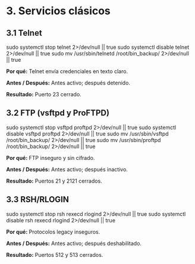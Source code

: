 # 3. Servicios clásicos

## 3.1 Telnet
sudo systemctl stop telnet 2>/dev/null || true
sudo systemctl disable telnet 2>/dev/null || true
sudo mv /usr/sbin/telnetd /root/bin_backup/ 2>/dev/null || true

**Por qué:** Telnet envía credenciales en texto claro.

**Antes / Después:** Antes activo; después detenido.

**Resultado:** Puerto 23 cerrado.

## 3.2 FTP (vsftpd y ProFTPD)
sudo systemctl stop vsftpd proftpd 2>/dev/null || true
sudo systemctl disable vsftpd proftpd 2>/dev/null || true
sudo mv /usr/sbin/vsftpd /root/bin_backup/ 2>/dev/null || true
sudo mv /usr/sbin/proftpd /root/bin_backup/ 2>/dev/null || true

**Por qué:** FTP inseguro y sin cifrado.

**Antes / Después:** Antes activo; después inactivo.

**Resultado:** Puertos 21 y 2121 cerrados.

## 3.3 RSH/RLOGIN
sudo systemctl stop rsh rexecd rlogind 2>/dev/null || true
sudo systemctl disable rsh rexecd rlogind 2>/dev/null || true

**Por qué:** Protocolos legacy inseguros.

**Antes / Después:** Antes activo; después deshabilitado.

**Resultado:** Puertos 512 y 513 cerrados.

